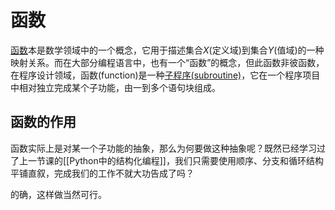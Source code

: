 # 函数

[函数](https://zh.wikipedia.org/zh-cn/%E5%87%BD%E6%95%B0)本是数学领域中的一个概念，它用于描述集合$X$(定义域)到集合$Y$(值域)的一种映射关系。而在大部分编程语言中，也有一个“函数”的概念，但此函数非彼函数，在程序设计领域，函数(function)是一种[子程序(subroutine)](https://zh.wikipedia.org/wiki/%E5%AD%90%E7%A8%8B%E5%BA%8F)，它在一个程序项目中相对独立完成某个子功能，由一到多个语句块组成。

## 函数的作用

函数实际上是对某一个子功能的抽象，那么为何要做这种抽象呢？既然已经学习过了上一节课的[[Python中的结构化编程]]，我们只需要使用顺序、分支和循环结构平铺直叙，完成我们的工作不就大功告成了吗？

的确，这样做当然可行。